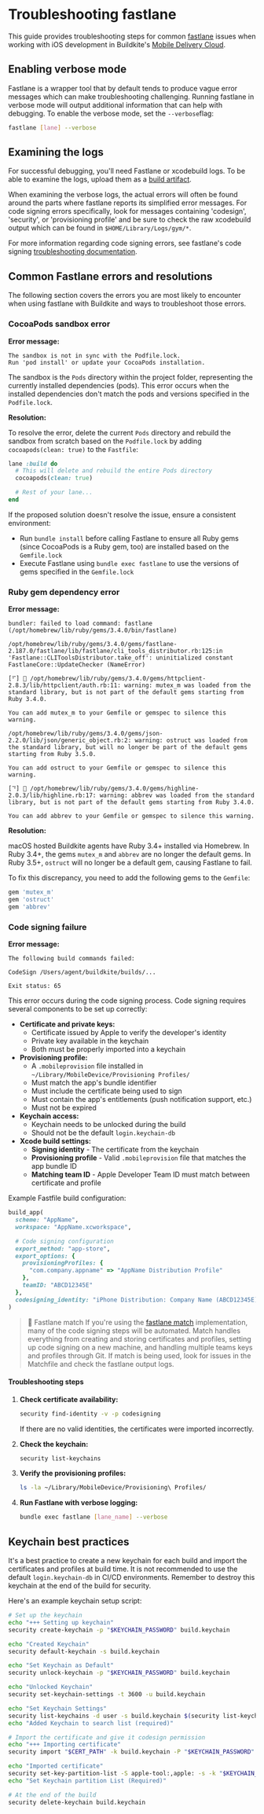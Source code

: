 # Troubleshooting fastlane
 
This guide provides troubleshooting steps for common [fastlane](https://docs.fastlane.tools/) issues when working with iOS development in Buildkite's [Mobile Delivery Cloud](/docs/pipelines/hosted-agents/mobile-delivery-cloud/getting-started).

## Enabling verbose mode

Fastlane is a wrapper tool that by default tends to produce vague error messages which can make troubleshooting challenging. Running fastlane in verbose mode will output additional information that can help with debugging. To enable the verbose mode, set the `--verbose`flag:

```bash
fastlane [lane] --verbose
```

## Examining the logs

For successful debugging, you'll need Fastlane or xcodebuild logs. To be able to examine the logs, upload them as a [build artifact](/docs/pipelines/configure/artifacts). 

When examining the verbose logs, the actual errors will often be found around the parts where fastlane reports its simplified error messages. For code signing errors specifically, look for messages containing 'codesign', 'security', or 'provisioning profile' and be sure to check the raw xcodebuild output which can be found in `$HOME/Library/Logs/gym/*`.

For more information regarding code signing errors, see fastlane's code signing [troubleshooting documentation](https://docs.fastlane.tools/codesigning/troubleshooting/).

## Common Fastlane errors and resolutions

The following section covers the errors you are most likely to encounter when using fastlane with Buildkite and ways to troubleshoot those errors.

### CocoaPods sandbox error

**Error message:**

```
The sandbox is not in sync with the Podfile.lock.
Run 'pod install' or update your CocoaPods installation.
```

The sandbox is the `Pods` directory within the project folder, representing the currently installed dependencies (pods). This error occurs when the installed dependencies don't match the pods and versions specified in the `Podfile.lock`.

**Resolution:**

To resolve the error, delete the current `Pods` directory and rebuild the sandbox from scratch based on the `Podfile.lock` by adding `cocoapods(clean: true)` to the `Fastfile`:

```ruby
lane :build do
  # This will delete and rebuild the entire Pods directory
  cocoapods(clean: true)

  # Rest of your lane...
end
```

If the proposed solution doesn't resolve the issue, ensure a consistent environment:

* Run `bundle install` before calling Fastlane to ensure all Ruby gems (since CocoaPods is a Ruby gem, too) are installed based on the `Gemfile.lock`
* Execute Fastlane using `bundle exec fastlane` to use the versions of gems specified in the `Gemfile.lock`

### Ruby gem dependency error

**Error message:**

```
bundler: failed to load command: fastlane (/opt/homebrew/lib/ruby/gems/3.4.0/bin/fastlane)

/opt/homebrew/lib/ruby/gems/3.4.0/gems/fastlane-2.187.0/fastlane/lib/fastlane/cli_tools_distributor.rb:125:in 'Fastlane::CLIToolsDistributor.take_off': uninitialized constant FastlaneCore::UpdateChecker (NameError)

[⠋] 🚀 /opt/homebrew/lib/ruby/gems/3.4.0/gems/httpclient-2.8.3/lib/httpclient/auth.rb:11: warning: mutex_m was loaded from the standard library, but is not part of the default gems starting from Ruby 3.4.0.

You can add mutex_m to your Gemfile or gemspec to silence this warning.

/opt/homebrew/lib/ruby/gems/3.4.0/gems/json-2.2.0/lib/json/generic_object.rb:2: warning: ostruct was loaded from the standard library, but will no longer be part of the default gems starting from Ruby 3.5.0.

You can add ostruct to your Gemfile or gemspec to silence this warning.

[⠙] 🚀 /opt/homebrew/lib/ruby/gems/3.4.0/gems/highline-2.0.3/lib/highline.rb:17: warning: abbrev was loaded from the standard library, but is not part of the default gems starting from Ruby 3.4.0.

You can add abbrev to your Gemfile or gemspec to silence this warning.
```

**Resolution:**

macOS hosted Buildkite agents have Ruby 3.4+ installed via Homebrew. In Ruby 3.4+, the gems `mutex_m` and `abbrev` are no longer the default gems. In Ruby 3.5+, `ostruct` will no longer be a default gem, causing Fastlane to fail.

To fix this discrepancy, you need to add the following gems to the `Gemfile`:

```ruby
gem 'mutex_m'
gem 'ostruct'
gem 'abbrev'
```

### Code signing failure

**Error message:**

```
The following build commands failed:

CodeSign /Users/agent/buildkite/builds/...

Exit status: 65
```

This error occurs during the code signing process. Code signing requires several components to be set up correctly:

* **Certificate and private keys:**
  * Certificate issued by Apple to verify the developer's identity
  * Private key available in the keychain
  * Both must be properly imported into a keychain
* **Provisioning profile:**
  * A `.mobileprovision` file installed in `~/Library/MobileDevice/Provisioning Profiles/`
  * Must match the app's bundle identifier
  * Must include the certificate being used to sign
  * Must contain the app's entitlements (push notification support, etc.)
  * Must not be expired
* **Keychain access:**
  * Keychain needs to be unlocked during the build
  * Should not be the default `login.keychain-db`
* **Xcode build settings:**
  * **Signing identity** - The certificate from the keychain
  * **Provisioning profile** - Valid `.mobileprovision` file that matches the app bundle ID
  * **Matching team ID** - Apple Developer Team ID must match between certificate and profile

Example Fastfile build configuration:

```ruby
build_app(
  scheme: "AppName",
  workspace: "AppName.xcworkspace",

  # Code signing configuration
  export_method: "app-store",
  export_options: {
    provisioningProfiles: {
      "com.company.appname" => "AppName Distribution Profile"
    },
    teamID: "ABCD12345E"
  },
  codesigning_identity: "iPhone Distribution: Company Name (ABCD12345E)"
)
```

> 📘 Fastlane match
> If you're using the [fastlane match](https://docs.fastlane.tools/actions/match/) implementation, many of the code signing steps will be automated. Match handles everything from creating and storing certificates and profiles, setting up code signing on a new machine, and handling multiple teams keys and profiles through Git. If match is being used, look for issues in the Matchfile and check the fastlane output logs.

#### Troubleshooting steps

1. **Check certificate availability:**

    ```bash
    security find-identity -v -p codesigning
    ```

    If there are no valid identities, the certificates were imported incorrectly.

1. **Check the keychain:**

    ```bash
    security list-keychains
    ```

1. **Verify the provisioning profiles:**

    ```bash
    ls -la ~/Library/MobileDevice/Provisioning\ Profiles/
    ```

1. **Run Fastlane with verbose logging:**

    ```bash
    bundle exec fastlane [lane_name] --verbose
    ```

## Keychain best practices

It's a best practice to create a new keychain for each build and import the certificates and profiles at build time. It is not recommended to use the default `login.keychain-db` in CI/CD environments. Remember to destroy this keychain at the end of the build for security.

Here's an example keychain setup script:

```bash
# Set up the keychain
echo "+++ Setting up keychain"
security create-keychain -p "$KEYCHAIN_PASSWORD" build.keychain

echo "Created Keychain"
security default-keychain -s build.keychain

echo "Set Keychain as Default"
security unlock-keychain -p "$KEYCHAIN_PASSWORD" build.keychain

echo "Unlocked Keychain"
security set-keychain-settings -t 3600 -u build.keychain

echo "Set Keychain Settings"
security list-keychains -d user -s build.keychain $(security list-keychains -d user | sed 's/"//g')
echo "Added Keychain to search list (required)"

# Import the certificate and give it codesign permission
echo "+++ Importing certificate"
security import "$CERT_PATH" -k build.keychain -P "$KEYCHAIN_PASSWORD" -T /usr/bin/codesign

echo "Imported certificate"
security set-key-partition-list -S apple-tool:,apple: -s -k "$KEYCHAIN_PASSWORD" build.keychain
echo "Set Keychain partition List (Required)"

# At the end of the build
security delete-keychain build.keychain
```
